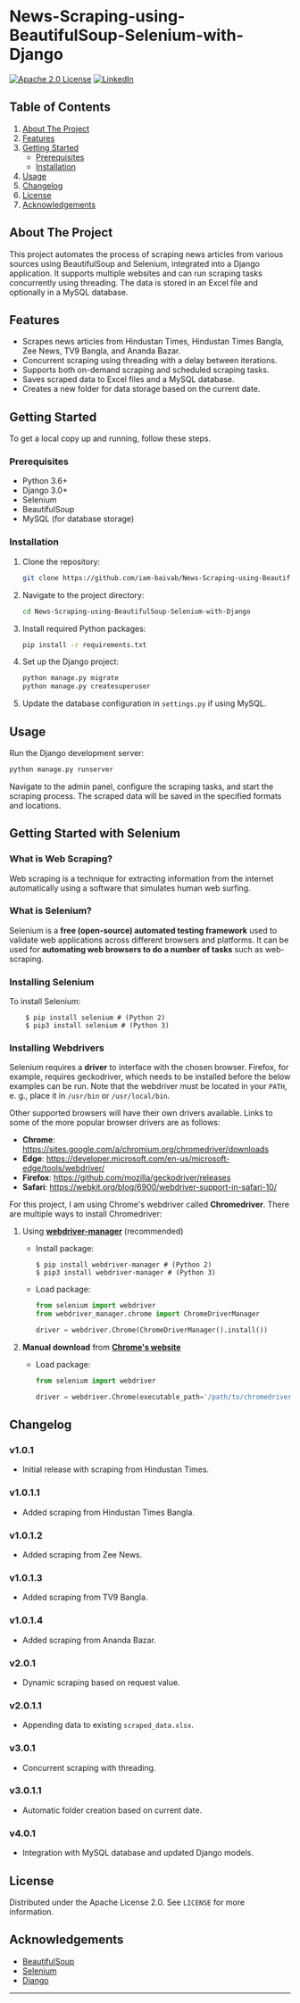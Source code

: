 # News-Scraping-using-BeautifulSoup-Selenium-with-Django

[![Apache 2.0 License][license-shield]][license-url]
[![LinkedIn][linkedin-shield]][linkedin-url]

## Table of Contents
1. [About The Project](#about-the-project)
2. [Features](#features)
3. [Getting Started](#getting-started)
    - [Prerequisites](#prerequisites)
    - [Installation](#installation)
4. [Usage](#usage)
5. [Changelog](#changelog)
6. [License](#license)
7. [Acknowledgements](#acknowledgements)

## About The Project

This project automates the process of scraping news articles from various sources using BeautifulSoup and Selenium, integrated into a Django application. It supports multiple websites and can run scraping tasks concurrently using threading. The data is stored in an Excel file and optionally in a MySQL database.

## Features

- Scrapes news articles from Hindustan Times, Hindustan Times Bangla, Zee News, TV9 Bangla, and Ananda Bazar.
- Concurrent scraping using threading with a delay between iterations.
- Supports both on-demand scraping and scheduled scraping tasks.
- Saves scraped data to Excel files and a MySQL database.
- Creates a new folder for data storage based on the current date.

## Getting Started

To get a local copy up and running, follow these steps.

### Prerequisites

- Python 3.6+
- Django 3.0+
- Selenium
- BeautifulSoup
- MySQL (for database storage)

### Installation

1. Clone the repository:
    ```sh
    git clone https://github.com/iam-baivab/News-Scraping-using-BeautifulSoup-Selenium-with-Django.git
    ```
2. Navigate to the project directory:
    ```sh
    cd News-Scraping-using-BeautifulSoup-Selenium-with-Django
    ```
3. Install required Python packages:
    ```sh
    pip install -r requirements.txt
    ```
4. Set up the Django project:
    ```sh
    python manage.py migrate
    python manage.py createsuperuser
    ```
5. Update the database configuration in `settings.py` if using MySQL.

## Usage

Run the Django development server:
```sh
python manage.py runserver
```

Navigate to the admin panel, configure the scraping tasks, and start the scraping process. The scraped data will be saved in the specified formats and locations.

## Getting Started with Selenium

### What is Web Scraping?
Web scraping is a technique for extracting information from the internet automatically using a software that simulates human web surfing.

### What is Selenium?
Selenium is a **free (open-source) automated testing framework** used to validate web applications across different browsers and platforms. It can be used for **automating web browsers to do a number of tasks** such as web-scraping.

### Installing Selenium

To install Selenium:
```Shell
    $ pip install selenium # (Python 2)
    $ pip3 install selenium # (Python 3)
``` 

### Installing Webdrivers

Selenium requires a **driver** to interface with the chosen browser. Firefox, for example, requires geckodriver, which needs to be installed before the below examples can be run. Note that the webdriver must be located in your `PATH`, e. g., place it in `/usr/bin` or `/usr/local/bin`.

Other supported browsers will have their own drivers available. Links to some of the more popular browser drivers are as follows:

- **Chrome**:	https://sites.google.com/a/chromium.org/chromedriver/downloads
- **Edge**:	    https://developer.microsoft.com/en-us/microsoft-edge/tools/webdriver/
- **Firefox**:	https://github.com/mozilla/geckodriver/releases
- **Safari**:	https://webkit.org/blog/6900/webdriver-support-in-safari-10/

For this project, I am using Chrome's webdriver called **Chromedriver**. There are multiple ways to install Chromedriver:
1. Using [**webdriver-manager**](https://pypi.org/project/webdriver-manager/) (recommended)
    
    - Install package:
        ```Shell
        $ pip install webdriver-manager # (Python 2)
        $ pip3 install webdriver-manager # (Python 3)
        ```     
    - Load package:
        ```python
        from selenium import webdriver
        from webdriver_manager.chrome import ChromeDriverManager

        driver = webdriver.Chrome(ChromeDriverManager().install())
        ```

2. **Manual download** from [**Chrome's website**](https://sites.google.com/a/chromium.org/chromedriver/downloads)

    - Load package:
        ```python
        from selenium import webdriver

        driver = webdriver.Chrome(executable_path='/path/to/chromedriver)
        ```

## Changelog

### v1.0.1

- Initial release with scraping from Hindustan Times.

### v1.0.1.1

- Added scraping from Hindustan Times Bangla.

### v1.0.1.2

- Added scraping from Zee News.

### v1.0.1.3

- Added scraping from TV9 Bangla.

### v1.0.1.4

- Added scraping from Ananda Bazar.

### v2.0.1

- Dynamic scraping based on request value.

### v2.0.1.1

- Appending data to existing `scraped_data.xlsx`.

### v3.0.1

- Concurrent scraping with threading.

### v3.0.1.1

- Automatic folder creation based on current date.

### v4.0.1

- Integration with MySQL database and updated Django models.

## License

Distributed under the Apache License 2.0. See `LICENSE` for more information.

## Acknowledgements

- [BeautifulSoup](https://www.crummy.com/software/BeautifulSoup/)
- [Selenium](https://www.selenium.dev/)
- [Django](https://www.djangoproject.com/)

[license-shield]: https://img.shields.io/badge/License-Apache%202.0-blue.svg
[license-url]: https://github.com/iam-baivab/News-Scraping-using-BeautyfulSoup-Selenium-with-Django/blob/main/LICENSE
[linkedin-shield]: https://img.shields.io/badge/-LinkedIn-black.svg?style=flat&logo=linkedin&colorB=555
[linkedin-url]: https://www.linkedin.com/in/baivabsarkar/

---

